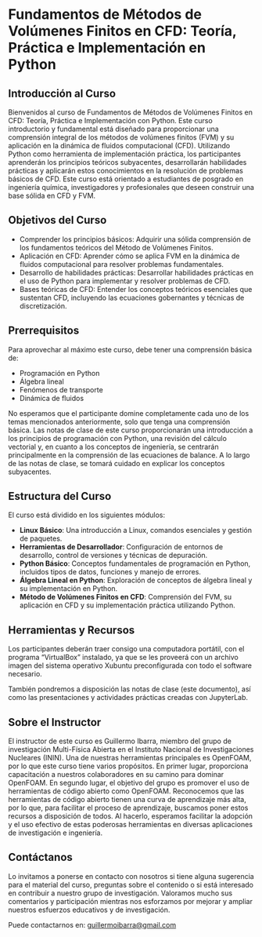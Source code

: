 # Fundamentos de Métodos de Volúmenes Finitos en CFD: Teoría, Práctica e Implementación en Python

## Introducción al Curso

Bienvenidos al curso de Fundamentos de Métodos de Volúmenes Finitos en CFD: Teoría, Práctica e Implementación con Python.  Este curso introductorio y fundamental está diseñado para proporcionar una comprensión integral de los métodos de volúmenes finitos (FVM) y su aplicación en la dinámica de fluidos computacional (CFD). Utilizando Python como herramienta de implementación práctica, los participantes aprenderán los principios teóricos subyacentes, desarrollarán habilidades prácticas y aplicarán estos conocimientos en la resolución de problemas básicos de CFD. Este curso está orientado a estudiantes de posgrado en ingeniería química, investigadores y profesionales que deseen construir una base sólida en CFD y FVM.

## Objetivos del Curso
- Comprender los principios básicos: Adquirir una sólida comprensión de los fundamentos teóricos del Método de Volúmenes Finitos.
- Aplicación en CFD: Aprender cómo se aplica FVM en la dinámica de fluidos computacional para resolver problemas fundamentales.
- Desarrollo de habilidades prácticas: Desarrollar habilidades prácticas en el uso de Python para implementar y resolver problemas de CFD.
- Bases teóricas de CFD: Entender los conceptos teóricos esenciales que sustentan CFD, incluyendo las ecuaciones gobernantes y técnicas de discretización.

## Prerrequisitos

Para aprovechar al máximo este curso, debe tener una comprensión básica de:

- Programación en Python
- Álgebra lineal
- Fenómenos de transporte
- Dinámica de fluidos

No esperamos que el participante domine completamente cada uno de los temas mencionados anteriormente, solo que tenga una comprensión básica. Las notas de clase de este curso proporcionarán una introducción a los principios de programación con Python, una revisión del cálculo vectorial y, en cuanto a los conceptos de ingeniería, se centrarán principalmente en la comprensión de las ecuaciones de balance. A lo largo de las notas de clase, se tomará cuidado en explicar los conceptos subyacentes.

## Estructura del Curso
El curso está dividido en los siguientes módulos:

- **Linux Básico**: Una introducción a Linux, comandos esenciales y gestión de paquetes.
- **Herramientas de Desarrollador**: Configuración de entornos de desarrollo, control de versiones y técnicas de depuración.
- **Python Básico**: Conceptos fundamentales de programación en Python, incluidos tipos de datos, funciones y manejo de errores.
- **Álgebra Lineal en Python**: Exploración de conceptos de álgebra lineal y su implementación en Python.
- **Método de Volúmenes Finitos en CFD**: Comprensión del FVM, su aplicación en CFD y su implementación práctica utilizando Python.


## Herramientas y Recursos

Los participantes deberán traer consigo una computadora portátil, con el programa “VirtualBox” instalado, ya que se les proveerá con un archivo imagen del sistema operativo Xubuntu preconfigurada con todo el software necesario. 

También pondremos a disposición las notas de clase (este documento), así como las presentaciones y actividades prácticas creadas con JupyterLab.

## Sobre el Instructor

El instructor de este curso es Guillermo Ibarra, miembro del grupo de investigación Multi-Física Abierta en el Instituto Nacional de Investigaciones Nucleares (ININ). Una de nuestras herramientas principales es OpenFOAM, por lo que este curso tiene varios propósitos. En primer lugar, proporciona capacitación a nuestros colaboradores en su camino para dominar OpenFOAM. En segundo lugar, el objetivo del grupo es promover el uso de herramientas de código abierto como OpenFOAM. Reconocemos que las herramientas de código abierto tienen una curva de aprendizaje más alta, por lo que, para facilitar el proceso de aprendizaje, buscamos poner estos recursos a disposición de todos. Al hacerlo, esperamos facilitar la adopción y el uso efectivo de estas poderosas herramientas en diversas aplicaciones de investigación e ingeniería.

## Contáctanos

Lo invitamos a ponerse en contacto con nosotros si tiene alguna sugerencia para el material del curso, preguntas sobre el contenido o si está interesado en contribuir a nuestro grupo de investigación. Valoramos mucho sus comentarios y participación mientras nos esforzamos por mejorar y ampliar nuestros esfuerzos educativos y de investigación.

Puede contactarnos en: [guillermoibarra@gmail.com](mailto:guillermoibarra@gmail.com)

